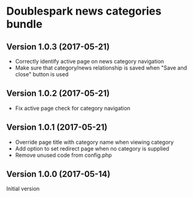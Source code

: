 Doublespark news categories bundle
==================================

Version 1.0.3 (2017-05-21)
--------------------------
- Correctly identify active page on news category navigation
- Make sure that category/news relationship is saved when "Save and close" button is used

Version 1.0.2 (2017-05-21)
--------------------------
- Fix active page check for category navigation

Version 1.0.1 (2017-05-21)
--------------------------
- Override page title with category name when viewing category
- Add option to set redirect page when no category is supplied
- Remove unused code from config.php

Version 1.0.0 (2017-05-14)
--------------------------
Initial version
